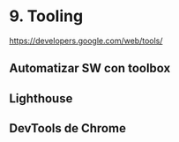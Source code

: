 # 9. Tooling
https://developers.google.com/web/tools/


## Automatizar SW con toolbox


## Lighthouse


## DevTools de Chrome
